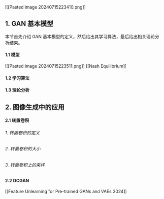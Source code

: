 ![[Pasted image 20240715223410.png]]
## 1. GAN 基本模型
本节首先介绍 GAN 基本模型的定义，然后给出其学习算法，最后给出相关理论分析结果。
#### 1.1 模型
![[Pasted image 20240715223511.png]]
[[Nash Equilibrium]]

#### 1.2 学习算法

#### 1.3 理论分析
## 2. 图像生成中的应用
#### 2.1 转置卷积

###### 1. 转置卷积的定义

###### 2. 转置卷积的大小

###### 3. 转置卷积上的采样

#### 2.2 DCGAN


[[Feature Unlearning for Pre-trained GANs and VAEs 2024]]
